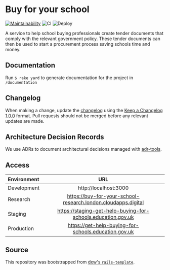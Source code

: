 # Buy for your school

[![Maintainability](https://api.codeclimate.com/v1/badges/f119cce1678a8a67cca7/maintainability)](https://codeclimate.com/github/DFE-Digital/buy-for-your-school/maintainability)
![CI](https://github.com/DFE-Digital/buy-for-your-school/actions/workflows/continuous-integration.yml/badge.svg)
![Deploy](https://github.com/DFE-Digital/buy-for-your-school/actions/workflows/deploy.yml/badge.svg)

A service to help school buying professionals create tender documents that comply with the relevant government policy.
These tender documents can then be used to start a procurement process saving schools time and money.

## Documentation

Run `$ rake yard` to generate documentation for the project in `/documentation`

## Changelog

When making a change, update the [changelog](CHANGELOG.md) using the
[Keep a Changelog 1.0.0](https://keepachangelog.com/en/1.0.0/) format.
Pull requests should not be merged before any relevant updates are made.

## Architecture Decision Records

We use ADRs to document architectural decisions managed with [adr-tools](https://github.com/npryce/adr-tools).

## Access

| Environment |                              URL                              |
| :---------- | :-----------------------------------------------------------: |
| Development |                     http://localhost:3000                     |
| Research    | https://buy-for-your-school-research.london.cloudapps.digital |
| Staging     | https://staging-get-help-buying-for-schools.education.gov.uk  |
| Production  |     https://get-help-buying-for-schools.education.gov.uk      |

## Source

This repository was bootstrapped from
[dxw's `rails-template`](https://github.com/dxw/rails-template).
